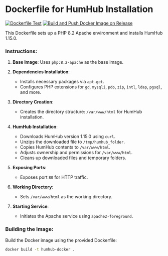 # Dockerfile for HumHub Installation

[![Dockerfile Test](https://github.com/GreenMeteor/humhub-docker/actions/workflows/tests.yml/badge.svg?event=push)](https://github.com/GreenMeteor/humhub-docker/actions/workflows/tests.yml) [![Build and Push Docker Image on Release](https://github.com/GreenMeteor/humhub-docker/actions/workflows/published.yml/badge.svg?event=release)](https://github.com/GreenMeteor/humhub-docker/actions/workflows/published.yml)

This Dockerfile sets up a PHP 8.2 Apache environment and installs HumHub 1.15.0.

### Instructions:

1. **Base Image**: Uses `php:8.2-apache` as the base image.

2. **Dependencies Installation**:
    - Installs necessary packages via `apt-get`.
    - Configures PHP extensions for `gd`, `mysqli`, `pdo`, `zip`, `intl`, `ldap`, `pgsql`, and more.

3. **Directory Creation**:
    - Creates the directory structure: `/var/www/html` for HumHub installation.

4. **HumHub Installation**:
    - Downloads HumHub version 1.15.0 using `curl`.
    - Unzips the downloaded file to `/tmp/humhub_folder`.
    - Copies HumHub contents to `/var/www/html`.
    - Adjusts ownership and permissions for `/var/www/html`.
    - Cleans up downloaded files and temporary folders.

5. **Exposing Ports**:
    - Exposes port `80` for HTTP traffic.

6. **Working Directory**:
    - Sets `/var/www/html` as the working directory.

7. **Starting Service**:
    - Initiates the Apache service using `apache2-foreground`.

### Building the Image:

Build the Docker image using the provided Dockerfile:

```bash
docker build -t humhub-docker .
```
